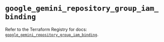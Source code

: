 # `google_gemini_repository_group_iam_binding`

Refer to the Terraform Registry for docs: [`google_gemini_repository_group_iam_binding`](https://registry.terraform.io/providers/hashicorp/google/6.42.0/docs/resources/gemini_repository_group_iam_binding).
